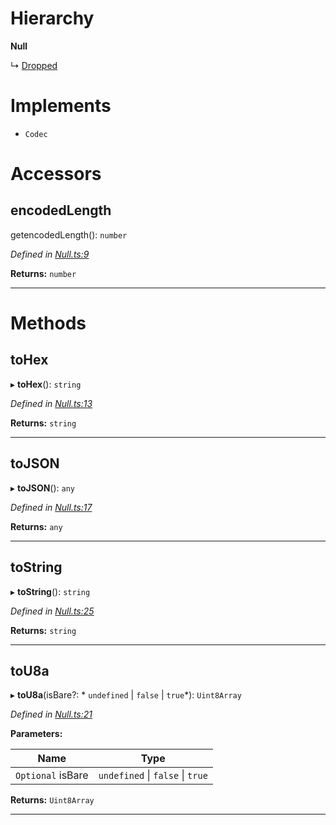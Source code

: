 

# Hierarchy

**Null**

↳  [Dropped](_extrinsicstatus_.dropped.md)

# Implements

* `Codec`

# Accessors

<a id="encodedlength"></a>

##  encodedLength

getencodedLength(): `number`

*Defined in [Null.ts:9](https://github.com/polkadot-js/api/blob/9548f97/packages/types/src/Null.ts#L9)*

**Returns:** `number`

___

# Methods

<a id="tohex"></a>

##  toHex

▸ **toHex**(): `string`

*Defined in [Null.ts:13](https://github.com/polkadot-js/api/blob/9548f97/packages/types/src/Null.ts#L13)*

**Returns:** `string`

___
<a id="tojson"></a>

##  toJSON

▸ **toJSON**(): `any`

*Defined in [Null.ts:17](https://github.com/polkadot-js/api/blob/9548f97/packages/types/src/Null.ts#L17)*

**Returns:** `any`

___
<a id="tostring"></a>

##  toString

▸ **toString**(): `string`

*Defined in [Null.ts:25](https://github.com/polkadot-js/api/blob/9548f97/packages/types/src/Null.ts#L25)*

**Returns:** `string`

___
<a id="tou8a"></a>

##  toU8a

▸ **toU8a**(isBare?: * `undefined` &#124; `false` &#124; `true`*): `Uint8Array`

*Defined in [Null.ts:21](https://github.com/polkadot-js/api/blob/9548f97/packages/types/src/Null.ts#L21)*

**Parameters:**

| Name | Type |
| ------ | ------ |
| `Optional` isBare |  `undefined` &#124; `false` &#124; `true`|

**Returns:** `Uint8Array`

___


